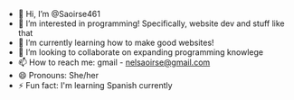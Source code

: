 - 👋 Hi, I’m @Saoirse461
- 👀 I’m interested in programming! Specifically, website dev and stuff like that
- 🌱 I’m currently learning how to make good websites!
- 💞️ I’m looking to collaborate on expanding programming knowlege
- 📫 How to reach me: gmail - nelsaoirse@gmail.com
- 😄 Pronouns: She/her
- ⚡ Fun fact: I'm learning Spanish currently

<!---
Saoirse461/Saoirse461 is a ✨ special ✨ repository because its `README.md` (this file) appears on your GitHub profile.
You can click the Preview link to take a look at your changes.
--->
